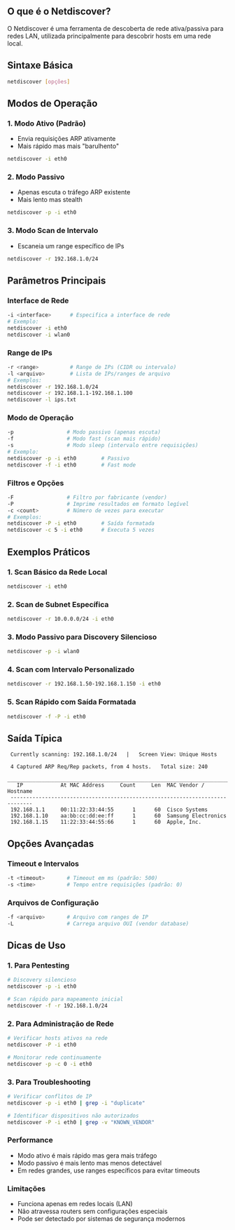 ## O que é o Netdiscover?
O Netdiscover é uma ferramenta de descoberta de rede ativa/passiva para redes LAN, utilizada principalmente para descobrir hosts em uma rede local.

## Sintaxe Básica
```bash
netdiscover [opções]
```

## Modos de Operação

### 1. Modo Ativo (Padrão)
- Envia requisições ARP ativamente
- Mais rápido mas mais "barulhento"
```bash
netdiscover -i eth0
```

### 2. Modo Passivo
- Apenas escuta o tráfego ARP existente
- Mais lento mas stealth
```bash
netdiscover -p -i eth0
```

### 3. Modo Scan de Intervalo
- Escaneia um range específico de IPs
```bash
netdiscover -r 192.168.1.0/24
```

## Parâmetros Principais

### Interface de Rede
```bash
-i <interface>      # Especifica a interface de rede
# Exemplo:
netdiscover -i eth0
netdiscover -i wlan0
```

### Range de IPs
```bash
-r <range>          # Range de IPs (CIDR ou intervalo)
-l <arquivo>        # Lista de IPs/ranges de arquivo
# Exemplos:
netdiscover -r 192.168.1.0/24
netdiscover -r 192.168.1.1-192.168.1.100
netdiscover -l ips.txt
```

### Modo de Operação
```bash
-p                 # Modo passivo (apenas escuta)
-f                 # Modo fast (scan mais rápido)
-s                 # Modo sleep (intervalo entre requisições)
# Exemplo:
netdiscover -p -i eth0        # Passivo
netdiscover -f -i eth0        # Fast mode
```

### Filtros e Opções
```bash
-F                 # Filtro por fabricante (vendor)
-P                 # Imprime resultados em formato legível
-c <count>         # Número de vezes para executar
# Exemplos:
netdiscover -P -i eth0        # Saída formatada
netdiscover -c 5 -i eth0      # Executa 5 vezes
```

## Exemplos Práticos

### 1. Scan Básico da Rede Local
```bash
netdiscover -i eth0
```

### 2. Scan de Subnet Específica
```bash
netdiscover -r 10.0.0.0/24 -i eth0
```

### 3. Modo Passivo para Discovery Silencioso
```bash
netdiscover -p -i wlan0
```

### 4. Scan com Intervalo Personalizado
```bash
netdiscover -r 192.168.1.50-192.168.1.150 -i eth0
```

### 5. Scan Rápido com Saída Formatada
```bash
netdiscover -f -P -i eth0
```

## Saída Típica
```
 Currently scanning: 192.168.1.0/24   |   Screen View: Unique Hosts                                                                                
                                                                                                                                                   
 4 Captured ARP Req/Rep packets, from 4 hosts.   Total size: 240                                                                                   
 _____________________________________________________________________________
   IP            At MAC Address     Count     Len  MAC Vendor / Hostname      
 -----------------------------------------------------------------------------
 192.168.1.1     00:11:22:33:44:55      1      60  Cisco Systems
 192.168.1.10    aa:bb:cc:dd:ee:ff      1      60  Samsung Electronics
 192.168.1.15    11:22:33:44:55:66      1      60  Apple, Inc.
```

## Opções Avançadas

### Timeout e Intervalos
```bash
-t <timeout>       # Timeout em ms (padrão: 500)
-s <time>          # Tempo entre requisições (padrão: 0)
```

### Arquivos de Configuração
```bash
-f <arquivo>       # Arquivo com ranges de IP
-L                 # Carrega arquivo OUI (vendor database)
```

## Dicas de Uso

### 1. Para Pentesting
```bash
# Discovery silencioso
netdiscover -p -i eth0

# Scan rápido para mapeamento inicial
netdiscover -f -r 192.168.1.0/24
```

### 2. Para Administração de Rede
```bash
# Verificar hosts ativos na rede
netdiscover -P -i eth0

# Monitorar rede continuamente
netdiscover -p -c 0 -i eth0
```

### 3. Para Troubleshooting
```bash
# Verificar conflitos de IP
netdiscover -p -i eth0 | grep -i "duplicate"

# Identificar dispositivos não autorizados
netdiscover -P -i eth0 | grep -v "KNOWN_VENDOR"
```

### Performance
- Modo ativo é mais rápido mas gera mais tráfego
- Modo passivo é mais lento mas menos detectável
- Em redes grandes, use ranges específicos para evitar timeouts

### Limitações
- Funciona apenas em redes locais (LAN)
- Não atravessa routers sem configurações especiais
- Pode ser detectado por sistemas de segurança modernos
